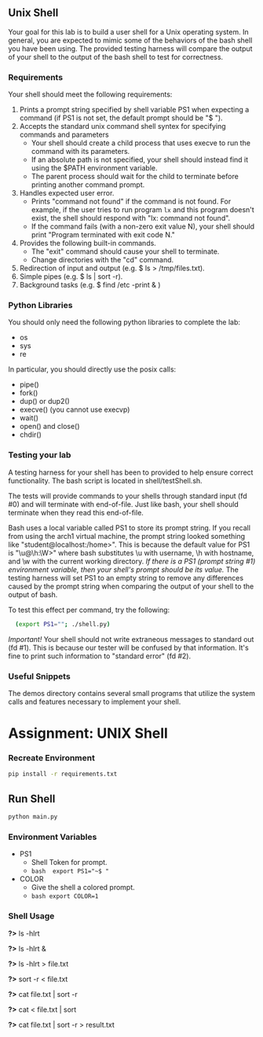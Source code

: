## Unix Shell

Your goal for this lab is to build a user shell for a Unix operating
system. In general, you are expected to mimic some of the behaviors of
the bash shell you have been using. The provided testing
harness will compare the output of your shell to the output of the
bash shell to test for correctness.

### Requirements

Your shell should meet the following requirements:

1. Prints a prompt string specified by shell variable PS1 when expecting a command (if PS1 is not set, the default prompt should be "$ ").
2. Accepts the standard unix command shell syntex for specifying commands and parameters
	* Your shell should create a child process that uses execve to run the command with its parameters.  
	* If an absolute path is not specified, your shell should instead find it using the $PATH environment variable.
	* The parent process should wait for the child to terminate before printing another command prompt.
3. Handles expected user error.
	* Prints "command not found" if the command is not found. For example, if the user tries to run program `lx` and this program doesn't exist, the shell should respond with "lx: command not found".
	* If the command fails (with a non-zero exit value N), your shell should print "Program terminated with exit code N."
4. Provides the following built-in commands.
	* The "exit" command should cause your shell to terminate.
	* Change directories with the "cd" command.
5. Redirection of input and output (e.g. $ ls > /tmp/files.txt).
6. Simple pipes (e.g. $ ls | sort -r).
7. Background tasks (e.g. $ find /etc -print & )

### Python Libraries

You should only need the following python libraries to complete the lab:
- os
- sys
- re

In particular, you should directly use the posix calls:

- pipe()
- fork()
- dup() or dup2()
- execve() (you cannot use execvp)
- wait()
- open() and close()
- chdir()

### Testing your lab

A testing harness for your shell has been to provided to help ensure correct functionality. The bash script is located in shell/testShell.sh.

The tests will provide commands to your shells through standard input (fd #0) and will terminate with end-of-file. Just like bash, your shell should terminate when they read this end-of-file. 

Bash uses a local variable called PS1 to store its prompt string. If you recall from using the arch1 virtual machine, the prompt string looked something like "student@localhost:/home>". This is because the default value for PS1 is "\u@\h:\W>" where bash substitutes \u with username, \h with hostname, and \w with the current working directory. _If there is a PS1 (prompt string #1) environment variable, then your shell's prompt should be its value._ The testing harness will set PS1 to an empty string to remove any differences caused by the prompt string when comparing the output of your shell to the output of bash.

To test this effect per command, try the following:

```bash
  (export PS1=""; ./shell.py)
```

*Important!*
Your shell should not write extraneous messages to standard out (fd #1). This is because our tester will be confused by that
information. It's fine to print such information to "standard error" (fd #2).

### Useful Snippets

The demos directory contains several small programs that utilize the system calls and features necessary to implement your shell.

# Assignment: UNIX Shell 

### Recreate Environment 

```bash 
pip install -r requirements.txt
```

## Run Shell 

```bash 
python main.py
```

### Environment Variables 
* PS1 
    * Shell Token for prompt. 
    * ```bash  export PS1="~$ " ```
* COLOR 
    * Give the shell a colored prompt.
    * ```bash export COLOR=1 ```


### Shell Usage 

**?>** ls -hlrt

**?>** ls -hlrt &

**?>** ls -hlrt > file.txt 

**?>** sort -r < file.txt 

**?>** cat file.txt | sort -r 

**?>** cat < file.txt | sort

**?>** cat file.txt | sort -r > result.txt
